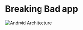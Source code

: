 # Breaking Bad app

![Android Architecture](https://developer.android.com/topic/libraries/architecture/images/final-architecture.png)